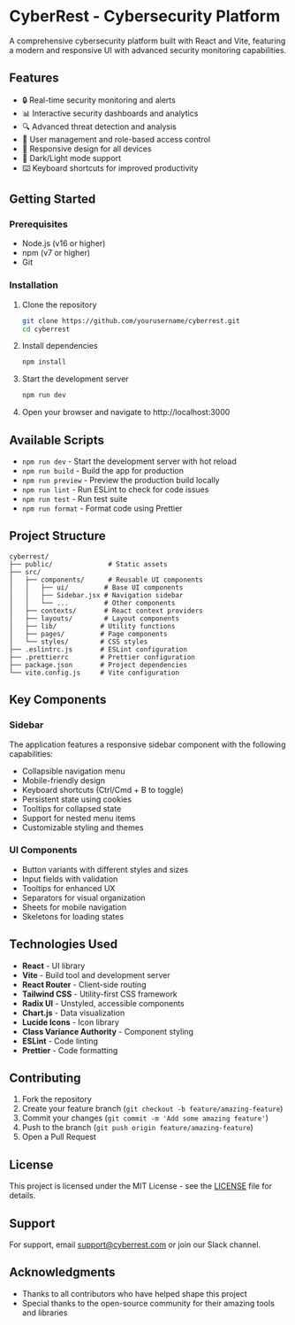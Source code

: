 # CyberRest - Cybersecurity Platform

A comprehensive cybersecurity platform built with React and Vite, featuring a modern and responsive UI with advanced security monitoring capabilities.

## Features

- 🔒 Real-time security monitoring and alerts
- 📊 Interactive security dashboards and analytics
- 🔍 Advanced threat detection and analysis
- 👥 User management and role-based access control
- 📱 Responsive design for all devices
- 🌙 Dark/Light mode support
- ⌨️ Keyboard shortcuts for improved productivity

## Getting Started

### Prerequisites

- Node.js (v16 or higher)
- npm (v7 or higher)
- Git

### Installation

1. Clone the repository
   ```bash
   git clone https://github.com/yourusername/cyberrest.git
   cd cyberrest
   ```

2. Install dependencies
   ```bash
   npm install
   ```

3. Start the development server
   ```bash
   npm run dev
   ```

4. Open your browser and navigate to http://localhost:3000

## Available Scripts

- `npm run dev` - Start the development server with hot reload
- `npm run build` - Build the app for production
- `npm run preview` - Preview the production build locally
- `npm run lint` - Run ESLint to check for code issues
- `npm run test` - Run test suite
- `npm run format` - Format code using Prettier

## Project Structure

```
cyberrest/
├── public/              # Static assets
├── src/
│   ├── components/      # Reusable UI components
│   │   ├── ui/         # Base UI components
│   │   ├── Sidebar.jsx # Navigation sidebar
│   │   └── ...         # Other components
│   ├── contexts/       # React context providers
│   ├── layouts/        # Layout components
│   ├── lib/           # Utility functions
│   ├── pages/         # Page components
│   └── styles/        # CSS styles
├── .eslintrc.js       # ESLint configuration
├── .prettierrc        # Prettier configuration
├── package.json       # Project dependencies
└── vite.config.js     # Vite configuration
```

## Key Components

### Sidebar
The application features a responsive sidebar component with the following capabilities:
- Collapsible navigation menu
- Mobile-friendly design
- Keyboard shortcuts (Ctrl/Cmd + B to toggle)
- Persistent state using cookies
- Tooltips for collapsed state
- Support for nested menu items
- Customizable styling and themes

### UI Components
- Button variants with different styles and sizes
- Input fields with validation
- Tooltips for enhanced UX
- Separators for visual organization
- Sheets for mobile navigation
- Skeletons for loading states

## Technologies Used

- **React** - UI library
- **Vite** - Build tool and development server
- **React Router** - Client-side routing
- **Tailwind CSS** - Utility-first CSS framework
- **Radix UI** - Unstyled, accessible components
- **Chart.js** - Data visualization
- **Lucide Icons** - Icon library
- **Class Variance Authority** - Component styling
- **ESLint** - Code linting
- **Prettier** - Code formatting

## Contributing

1. Fork the repository
2. Create your feature branch (`git checkout -b feature/amazing-feature`)
3. Commit your changes (`git commit -m 'Add some amazing feature'`)
4. Push to the branch (`git push origin feature/amazing-feature`)
5. Open a Pull Request

## License

This project is licensed under the MIT License - see the [LICENSE](LICENSE) file for details.

## Support

For support, email support@cyberrest.com or join our Slack channel.

## Acknowledgments

- Thanks to all contributors who have helped shape this project
- Special thanks to the open-source community for their amazing tools and libraries
